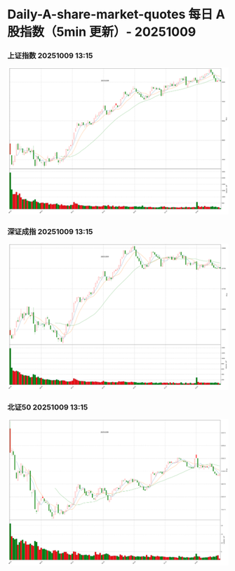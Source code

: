 
# Daily-A-share-market-quotes 每日 A 股指数（5min 更新）- 20251009

### 上证指数 20251009 13:15
![](./fig/2025/10/20251009-sh000001.png)

### 深证成指 20251009 13:15
![](./fig/2025/10/20251009-sz399001.png)

### 北证50 20251009 13:15
![](./fig/2025/10/20251009-bj899050.png)
